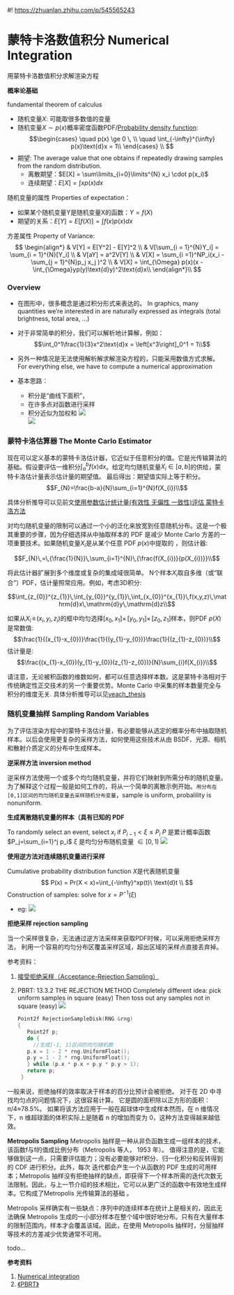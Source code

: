 #! https://zhuanlan.zhihu.com/p/545565243
# 蒙特卡洛数值积分 Numerical Integration
用蒙特卡洛数值积分求解渲染方程

**概率论基础** 

fundamental theorem of calculus
- 随机变量$X$: 可能取很多数值的变量
- 随机变量$X \sim p(x)$概率密度函数PDF/[Probability density function](https://en.wikipedia.org/wiki/Probability_density_function):
  $$\begin{cases}
  \quad p(x) \ge 0 \, \\ 
  \quad \int_{-\infty}^{\infty} p(x)\text{d}x = 1\\  
  \end{cases} \\
  $$
- 期望: The average value that one obtains if repeatedly drawing samples from the random distribution.
  - 离散期望：$E[X] = \sum\limits_{i=0}\limits^{N} x_i \cdot p(x_i)$
  - 连续期望：$E[X]=\int x p(x) d x$

随机变量的属性 Properties of expectation：
- 如果某个随机变量Y是随机变量X的函数：$Y=f(X)$
- 期望的关系：$E[Y]=E[f(X)]=\int f(x) p(x) d x$

方差属性 Property of Variance:
$$
\begin{align*}
  & V[Y] = E[Y^2] - E[Y]^2 \\
  & V[\sum_{i = 1}^{N}Y_i] = \sum_{i = 1}^{N}[Y_i] \\
  & V[aY] = a^2V[Y] \\
  & V[X] = \sum_{i =1}^NP_i(x_i - \sum_{j = 1}^{N}p_j x_j )^2 \\
  & V[X] = \int_{\Omega} p(x)(x - \int_{\Omega}yp(y)\text{d}y)^2\text{d}x\\
\end{align*}\\
$$


### Overview
* 在图形中，很多概念是通过积分形式来表达的。 In graphics, many quantities we’re interested in are naturally expressed as integrals (total brightness, total area, …) 
* 对于非常简单的积分，我们可以解析地计算解，例如：
$$\int_0^1\frac{1}{3}x^2\text{d}x = \left[x^3\right]_0^1 = 1\\$$

* 另外一种情况是无法使用解析解求解渲染方程的，只能采用数值方式求解。For everything else, we have to compute a numerical approximation 
* 基本思路：
   - 积分是“曲线下面积”，
   - 在许多点对函数进行采样
   - 积分近似为加权和
![](./Image/Numerical_Integration.png)  
![](./Image/average_value_times_size_of_domain.png)
 ### 蒙特卡洛估算器 The Monte Carlo Estimator

现在可以定义基本的蒙特卡洛估计器，它近似于任意积分的值。它是光传输算法的基础。假设要评估一维积分$\int_{a}^{b}f(x)\text{d}x$。给定均匀随机变量$X_{i}\in[a,b]$的供给，蒙特卡洛估计量表示估计量的期望值。 最后得出：期望值实际上等于积分。
$$F_{N}=\frac{b-a}{N}\sum_{i=1}^{N}f(X_{i})\\$$

具体分析推导可以见前文[使用参数估计统计量(有效性 无偏性 一致性)评估 蒙特卡洛方法](https://zhuanlan.zhihu.com/p/553388212)

对均匀随机变量的限制可以通过一个小的泛化来放宽到任意随机分布。这是一个极其重要的步骤，因为仔细选择从中抽取样本的 PDF 是减少 Monte Carlo 方差的一项重要技术。如果随机变量$X_i$是从某个任意 PDF $p(x)$中提取的 ，则估计器:

$$F_{N}\,=\,{\frac{1}{N}}\,\sum_{i=1}^{N}\,{\frac{f(X_{i})}{p(X_{i})}}\\$$

 
将此估计器扩展到多个维度或复杂的集成域很简单。 N个样本$X_i$取自多维（或“联合”）PDF，估计量照常应用。例如，考虑3D积分:

$$\int_{z_{0}}^{z_{1}}\,\int_{y_{0}}^{y_{1}}\,\int_{x_{0}}^{x_{1}}\,f(x,y,z)\,\mathrm{d}x\,\mathrm{d}y\,\mathrm{d}z\\$$

如果从$X_{i}\,\equiv\,(x_{i},\,y_{i},\,z_{i})$的框中均匀选择$\left[x_{0},x_{1}\right]\times\,\left[y_{0},y_{1}\right]\times\,\left[z_{0},z_{1}\right]$样本，则PDF $p(X)$是常数值:
$$\frac{1}{(x_{1}-x_{0})}\frac{1}{(y_{1}-y_{0})}\frac{1}{(z_{1}-z_{0})}\\$$
估计量是:
$$\frac{(x_{1}-x_{0})(y_{1}-y_{0})(z_{1}-z_{0})}{N}\sum_{i}f(X_{i})\\$$


请注意，无论被积函数的维数如何，都可以任意选择样本数。这是蒙特卡洛相对于传统确定性正交技术的另一个重要优势。Monte Carlo 中采集的样本数量完全与积分的维度无关. 具体分析推导可以见[veach_thesis](http://graphics.stanford.edu/papers/veach_thesis/) 


### 随机变量抽样 Sampling Random Variables

为了评估渲染方程中的蒙特卡洛估计量，有必要能够从选定的概率分布中抽取随机样本。以后会使用更复杂的采样方法，如何使用这些技术从由 BSDF、光源、相机和散射介质定义的分布中生成样本。

**逆采样方法 inversion method**

逆采样方法使用一个或多个均匀随机变量，并将它们映射到所需分布的随机变量。为了解释这个过程一般是如何工作的，将从一个简单的离散示例开始。`用分布在[0,1]区间的均匀随机变量去采样随机分布变量`，sample is uniform, probalility is nonuniform. 

**生成离散随机变量的样本（具有已知的 PDF**

To randomly select an event, select $x_i$ if $P_{i-1}<\xi\le P_i$
$P$ 是累计概率函数 $P_j=\sum_{i=1}^j p_i$
$\xi$ 是均匀分布随机变量 $\in [0,1)$
![](./Image/Culculate_Distribution_Function.png)

**使用逆方法对连续随机变量进行采样**

Cumulative probability distribution function $X$是代表随机变量
$$
P(x) = Pr(X < x)=\int_{-\infty}^xp(t)\ \text{d}t \\
$$
Construction of samples: solve for $x=P^{-1}(\xi)$ 
  * eg: 
    ![](./Image/Example_Quadratic_Distribution.png)


**拒绝采样 rejection sampling**

当一个采样很复杂，无法通过逆方法采样来获取PDF时候，可以采用拒绝采样方法， 利用一个容易的均匀分布区覆盖采样区域，超出区域的采样点直接丢弃掉。

参考资料：
1. [接受拒绝采样（Acceptance-Rejection Sampling）](https://zhuanlan.zhihu.com/p/75264565)
2. PBRT: 13.3.2 THE REJECTION METHOD
Completely different idea: pick uniform samples in square (easy)
Then toss out any samples not in square (easy)
![](./Image/Rejection_Sample.png)

   ```c++
   Point2f RejectionSampleDisk(RNG &rng) 
   {
      Point2f p;
      do {
        //生成[-1, 1]区间的均匀随机数
      p.x = 1 - 2 * rng.UniformFloat();
      p.y = 1 - 2 * rng.UniformFloat();
      } while (p.x * p.x + p.y * p.y > 1);
      return p;
    }
   ```
一般来说，拒绝抽样的效率取决于样本的百分比预计会被拒绝。 对于在 2D 中寻找均匀点的问题情况下，这很容易计算。 它是圆的面积除以正方形的面积：π/4≈78.5%。 
如果将该方法应用于一般在超球体中生成样本然而，在 n 维情况下，n 维超球面的体积实际上是随着 n 的增加而变为 0，这种方法变得越来越低效。

**Metropolis Sampling**
Metropolis 抽样是一种从非负函数生成一组样本的技术，该函数f与f的值成比例分布（Metropolis 等人，  1953 年）。 值得注意的是，它能够做到这一点，只需要评估能力；没有必要能够对f积分、归一化积分和反转得到的 CDF 进行积分。此外，每次 迭代都会产生一个从函数的 PDF 生成的可用样本；Metropolis 抽样没有拒绝抽样的缺点，即获得下一个样本所需的迭代次数无法限制。因此，与上一节介绍的技术相比，它可以从更广泛的函数中有效地生成样本。它构成了Metropolis 光传输算法的基础 。 

Metropolis 采样确实有一些缺点：序列中的连续样本在统计上是相关的，因此无法确保 Metropolis 生成的一小部分样本在整个域中很好地分布。只有在大量样本的限制范围内，样本才会覆盖该域。因此，在使用 Metropolis 抽样时，分层抽样等技术的方差减少优势通常不可用。

todo...



**参考资料**

1. [Numerical integration](https://en.wikipedia.org/wiki/Numerical_integration)
2. [《PBRT》](https://www.pbr-book.org/3ed-2018/Monte_Carlo_Integration/Metropolis_Sampling)














